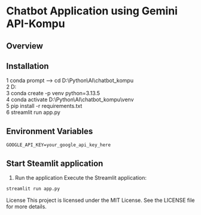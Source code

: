# Chatbot Application using Gemini API-Kompu



## Overview

## Installation
1 conda prompt --> cd D:\Python\AI\chatbot_kompu <br>
2 D: <br>
3 conda create -p venv python=3.13.5 <br>
4 conda activate D:\Python\AI\chatbot_kompu\venv <br>
5 pip install -r requirements.txt <br>
6 streamlit run app.py <br>

## Environment Variables
```
GOOGLE_API_KEY=your_google_api_key_here
```

## Start Steamlit application 

1. Run the application
Execute the Streamlit application:

```bash
streamlit run app.py
```

License
This project is licensed under the MIT License. See the LICENSE file for more details.
